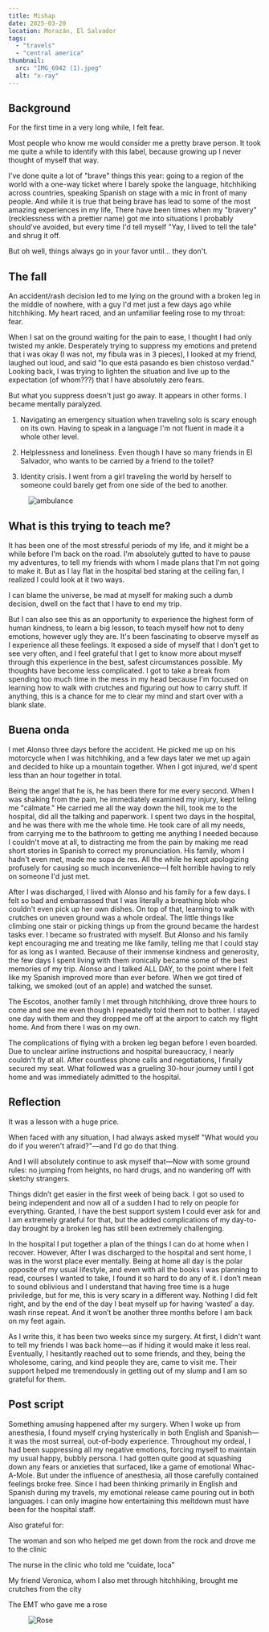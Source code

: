 ```yaml
---
title: Mishap
date: 2025-03-20
location: Morazán, El Salvador
tags:
  - "travels"
  - "central america"
thumbnail:
  src: "IMG_6942 (1).jpeg"
  alt: "x-ray"
---
```

<h2>Background</h2>
For the first time in a very long while, I felt fear. 

Most people who know me would consider me a pretty brave person. It took me quite a while to identify with this label, because growing up I never thought of myself that way.

I've done quite a lot of "brave" things this year: going to a region of the world with a one-way ticket where I barely spoke the language, hitchhiking across countries, speaking Spanish on stage with a mic in front of many people. And while it is true that being brave has lead to some of the most amazing experiences in my life, There have been times when my "bravery" (recklessness with a prettier name) got me into situations I probably should've avoided, but every time I'd tell myself "Yay, I lived to tell the tale" and shrug it off.

But oh well, things always go in your favor until... they don't.

<h2>The fall</h2>
An accident/rash decision led to me lying on the ground with a broken leg in the middle of nowhere, with a guy I'd met just a few days ago while hitchhiking. My heart raced, and an unfamiliar feeling rose to my throat: fear.

When I sat on the ground waiting for the pain to ease, I thought I had only twisted my ankle. Desperately trying to suppress my emotions and pretend that i was okay (I was not, my fibula was in 3 pieces), I looked at my friend, laughed out loud, and said "lo que está pasando es bien chistoso verdad." Looking back, I was trying to lighten the situation and live up to the expectation (of whom???) that I have absolutely zero fears.

But what you suppress doesn't just go away. It appears in other forms. I became mentally paralyzed.

1. Navigating an emergency situation when traveling solo is scary enough on its own. Having to speak in a language I'm not fluent in made it a whole other level.

2. Helplessness and loneliness. Even though I have so many friends in El Salvador, who wants to be carried by a friend to the toilet?

3. Identity crisis. I went from a girl traveling the world by herself to someone could barely get from one side of the bed to another.

<figure>
  <img
    src="IMG_6573 (1).jpeg"
    alt="ambulance" />
</figure>
<h2>What is this trying to teach me?</h2>
It has been one of the most stressful periods of my life, and it might be a while before I'm back on the road. I'm absolutely gutted to have to pause my adventures, to tell my friends with whom I made plans that I'm not going to make it. But as I lay flat in the hospital bed staring at the ceiling fan, I realized I could look at it two ways.

I can blame the universe, be mad at myself for making such a dumb decision, dwell on the fact that I have to end my trip.

But I can also see this as an opportunity to experience the highest form of human kindness, to learn a big lesson, to teach myself how not to deny emotions, however ugly they are. It's been fascinating to observe myself as I experience all these feelings. It exposed a side of myself that I don't get to see very often, and I feel grateful that I get to know more about myself through this experience in the best, safest circumstances possible. My thoughts have become less complicated. I got to take a break from spending too much time in the mess in my head because I'm focused on learning how to walk with crutches and figuring out how to carry stuff. If anything, this is a chance for me to clear my mind and start over with a blank slate.
<h2>Buena onda</h2>
I met Alonso three days before the accident. He picked me up on his motorcycle when I was hitchhiking, and a few days later we met up again and decided to hike up a mountain together. When I got injured, we'd spent less than an hour together in total.

Being the angel that he is, he has been there for me every second. When I was shaking from the pain, he immediately examined my injury, kept telling me "cálmate." He carried me all the way down the hill, took me to the hospital, did all the talking and paperwork. I spent two days in the hospital, and he was there with me the whole time. He took care of all my needs, from carrying me to the bathroom to getting me anything I needed because I couldn't move at all, to distracting me from the pain by making me read short stories in Spanish to correct my pronunciation. His family, whom I hadn't even met, made me sopa de res. All the while he kept apologizing profusely for causing so much inconvenience—I felt horrible having to rely on someone I'd just met.

After I was discharged, I lived with Alonso and his family for a few days. I felt so bad and embarrassed that I was literally a breathing blob who couldn't even pick up her own dishes. On top of that, learning to walk with crutches on uneven ground was a whole ordeal. The little things like climbing one stair or picking things up from the ground became the hardest tasks ever. I became so frustrated with myself. But Alonso and his family kept encouraging me and treating me like family, telling me that I could stay for as long as I wanted. Because of their immense kindness and generosity, the few days I spent living with them ironically became some of the best memories of my trip. Alonso and I talked ALL DAY, to the point where I felt like my Spanish improved more than ever before. When we got tired of talking, we smoked (out of an apple) and watched the sunset.

The Escotos, another family I met through hitchhiking, drove three hours to come and see me even though I repeatedly told them not to bother. I stayed one day with them and they dropped me off at the airport to catch my flight home. And from there I was on my own. 

The complications of flying with a broken leg began before I even boarded. Due to unclear airline instructions and hospital bureaucracy, I nearly couldn't fly at all. After countless phone calls and negotiations, I finally secured my seat. What followed was a grueling 30-hour journey until I got home and was immediately admitted to the hospital. 

<h2>Reflection</h2>
It was a lesson with a huge price.

When faced with any situation, I had always asked myself "What would you do if you weren't afraid?"—and I'd go do that thing. 

And I will absolutely continue to ask myself that—Now with some ground rules: no jumping from heights, no hard drugs, and no wandering off with sketchy strangers.

Things didn’t get easier in the first week of being back. I got so used to being independent and now all of a sudden I had to rely on people for everything. Granted, I have the best support system I could ever ask for and I am extremely grateful for that, but the added complications of my day-to-day brought by a broken leg has still been extremely challenging. 

In the hospital I put together a plan of the things I can do at home when I recover. However, After I was discharged to the hospital and sent home, I was in the worst place ever mentally. Being at home all day is the polar opposite of my usual lifestyle, and even with all the books I was planning to read, courses I wanted to take, I found it so hard to do any of it. I don’t mean to sound oblivious and I understand that having free time is a huge priviledge, but for me, this is very scary in a different way. Nothing I did felt right, and by the end of the day I beat myself up for having ‘wasted’ a day. wash rinse repeat. And it won’t be another three months before I am back on my feet again.

As I write this, it has been two weeks since my surgery. At first, I didn't want to tell my friends I was back home—as if hiding it would make it less real. Eventually, I hesitantly reached out to some friends, and they, being the wholesome, caring, and kind people they are, came to visit me. Their support helped me tremendously in getting out of my slump and I am so grateful for them.

<h2>Post script</h2>
Something amusing happened after my surgery. When I woke up from anesthesia, I found myself crying hysterically in both English and Spanish—it was the most surreal, out-of-body experience. Throughout my ordeal, I had been suppressing all my negative emotions, forcing myself to maintain my usual happy, bubbly persona. I had gotten quite good at squashing down any fears or anxieties that surfaced, like a game of emotional Whac-A-Mole. But under the influence of anesthesia, all those carefully contained feelings broke free. Since I had been thinking primarily in English and Spanish during my travels, my emotional release came pouring out in both languages. I can only imagine how entertaining this meltdown must have been for the hospital staff.

Also grateful for:

The woman and son who helped me get down from the rock and drove me to the clinic

The nurse in the clinic who told me “cuidate, loca”

My friend Veronica, whom I also met through hitchhiking, brought me crutches from the city

The EMT who gave me a rose
<figure>
  <img
    src="IMG_6574 (1).jpeg"
    alt="Rose" />
</figure>
